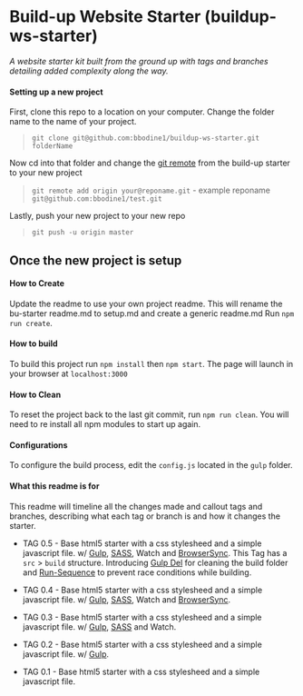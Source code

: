 # Build-up Website Starter (buildup-ws-starter)
_A website starter kit built from the ground up with tags and branches detailing added complexity along the way._

#### Setting up a new project
First, clone this repo to a location on your computer. Change the folder name to the name of your project.
> `git clone git@github.com:bbodine1/buildup-ws-starter.git folderName`

Now cd into that folder and change the [git remote](https://github.com) from the build-up starter to your new project
> `git remote add origin your@reponame.git` - example reponame `git@github.com:bbodine1/test.git`

Lastly, push your new project to your new repo
> `git push -u origin master`

## Once the new project is setup

#### How to Create
Update the readme to use your own project readme. This will rename the bu-starter readme.md to setup.md and create a generic readme.md Run `npm run create`.

#### How to build
To build this project run `npm install` then `npm start`. The page will launch in your browser at `localhost:3000`

#### How to Clean
To reset the project back to the last git commit, run `npm run clean`. You will need to re install all npm modules to start up again.

#### Configurations
To configure the build process, edit the `config.js` located in the `gulp` folder.

#### What this readme is for
This readme will timeline all the changes made and callout tags and branches, describing what each tag or branch is and how it changes the starter.

- TAG 0.5 - Base html5 starter with a css stylesheed and a simple javascript file. w/
[Gulp](http://bit.ly/1gmLpeH),
[SASS](http://bit.ly/1NQO6Qw),
Watch and
[BrowserSync](http://bit.ly/1eEkTvZ).
This Tag has a `src` > `build` structure. Introducing [Gulp Del](http://bit.ly/1JP19n3) for cleaning the build folder and [Run-Sequence](http://bit.ly/1S8JCFy) to prevent race conditions while building.

- TAG 0.4 - Base html5 starter with a css stylesheed and a simple javascript file. w/
[Gulp](http://bit.ly/1gmLpeH),
[SASS](http://bit.ly/1NQO6Qw),
Watch and
[BrowserSync](http://bit.ly/1eEkTvZ).

- TAG 0.3 - Base html5 starter with a css stylesheed and a simple javascript file. w/
[Gulp](http://bit.ly/1gmLpeH),
[SASS](http://bit.ly/1NQO6Qw) and Watch.

- TAG 0.2 - Base html5 starter with a css stylesheed and a simple javascript file. w/
[Gulp](http://bit.ly/1gmLpeH).

- TAG 0.1 - Base html5 starter with a css stylesheed and a simple javascript file.